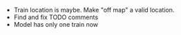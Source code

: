 * Train location is maybe. Make "off map" a valid location.
* Find and fix TODO comments
* Model has only one train now